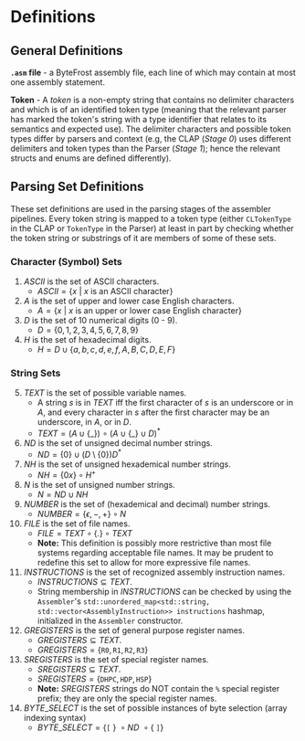 #   Definitions

##  General Definitions

**`.asm` file** - a ByteFrost assembly file, each line of which may contain at
most one assembly statement.

**Token** - A *token* is a non-empty string that contains no delimiter 
characters and which is of an identified token type (meaning that the relevant
parser has marked the token's string with a type identifier that relates to its
semantics and expected use). The delimiter characters and possible token types
differ by parsers and context (e.g, the CLAP (*Stage 0*) uses different 
delimiters and token types than the Parser (*Stage 1*); hence the relevant
structs and enums are defined differently).

##  Parsing Set Definitions

These set definitions are used in the parsing stages of the assembler pipelines.
Every token string is mapped to a token type (either `CLTokenType` in the CLAP 
or `TokenType` in the Parser) at least in part by checking whether the token
string or substrings of it are members of some of these sets.

### Character (Symbol) Sets

1.  $ASCII$ is the set of ASCII characters.
    * $ASCII = \{x~|~ x \text{ is an ASCII character}\}$
2.  $A$ is the set of upper and lower case English characters.
    * $A = \{x~|~ x \text{ is an upper or lower case English character}\}$
3.  $D$ is the set of 10 numerical digits (0 - 9).
    * $D = \{0, 1, 2, 3, 4, 5, 6, 7, 8, 9\}$
4.  $H$ is the set of hexadecimal digits.
    * $H = D \cup \{a, b, c, d, e, f, A, B, C, D, E, F\}$

### String Sets

5.  $TEXT$ is the set of possible variable names.
    * A string $s$ is in $TEXT$ iff the first character of $s$ is an underscore
     or in $A$, and every character in $s$ after the first character may be an
     underscore, in $A$, or in $D$.
    * $TEXT = (A \cup \{\_\})~\circ~(A \cup \{\_\} \cup D)^*$
6.  $ND$ is the set of unsigned decimal number strings.
    * $ND = \{0\} \cup (D \setminus \{0\})D^*$
7.  $NH$ is the set of unsigned hexademical number strings.
    * $NH = \{0x\} \circ H^+$
8.  $N$ is the set of unsigned number strings.
    * $N = ND \cup NH$
9.  $NUMBER$ is the set of (hexademical and decimal) number strings.
    * $NUMBER = \{\epsilon, -, +\} \circ N$
10. $FILE$ is the set of file names.
    * $FILE = TEXT \circ \{.\} \circ TEXT$
    * **Note:** This definition is possibly more restrictive than most file
    systems regarding acceptable file names. It may be prudent to redefine this
    set to allow for more expressive file names.
11. $INSTRUCTIONS$ is the set of recognized assembly instruction names.
    * $INSTRUCTIONS \subseteq TEXT$.
    * String membership in $INSTRUCTIONS$ can be checked by using the 
    `Assembler`'s `std::unordered_map<std::string, std::vector<AssemblyInstruction>> instructions` hashmap, initialized in the
    `Assembler` constructor.
12. $GREGISTERS$ is the set of general purpose register names.
    * $GREGISTERS \subseteq TEXT$.
    * $GREGISTERS = \{\texttt{R0}, \texttt{R1}, \texttt{R2}, \texttt{R3}\}$
13. $SREGISTERS$ is the set of special register names.
    * $SREGISTERS \subseteq TEXT$.
    * $SREGISTERS = \{\texttt{DHPC}, \texttt{HDP}, \texttt{HSP}\}$
    * **Note:** $SREGISTERS$ strings do NOT contain the `%` special register
    prefix; they are only the special register names.
14. $BYTE\_SELECT$ is the set of possible instances of byte selection (array
    indexing syntax)
    * $BYTE\_SELECT = \{\texttt{[}~\}~\circ ND~\circ \{~\texttt{]}\}$ 